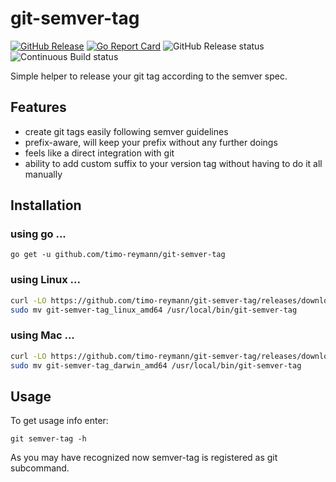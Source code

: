 git-semver-tag
===
[![GitHub Release](https://img.shields.io/github/v/release/timo-reymann/git-semver-tag.svg?label=version)](https://github.com/timo-reymann/git-semver-tag/releases)
[![Go Report Card](https://goreportcard.com/badge/github.com/timo-reymann/git-semver-tag)](https://goreportcard.com/report/github.com/timo-reymann/git-semver-tag)
![GitHub Release status](https://github.com/timo-reymann/git-semver-tag/workflows/GitHub%20Release/badge.svg)
![Continuous Build status](https://github.com/timo-reymann/git-semver-tag/workflows/Continous%20Build/badge.svg)

Simple helper to release your git tag according to the semver spec.

## Features
- create git tags easily following semver guidelines
- prefix-aware, will keep your prefix without any further doings
- feels like a direct integration with git
- ability to add custom suffix to your version tag without having to do it all manually

## Installation
### using go ...
``go get -u github.com/timo-reymann/git-semver-tag``

### using Linux ...
```bash
curl -LO https://github.com/timo-reymann/git-semver-tag/releases/download/$(curl -Lso /dev/null -w %{url_effective} https://github.com/timo-reymann/git-semver-tag/releases/latest | grep -o '[^/]*$')/git-semver-tag_linux_amd64 && chmod +x git-semver-tag_linux_amd64
sudo mv git-semver-tag_linux_amd64 /usr/local/bin/git-semver-tag
```

### using Mac ...
```bash
curl -LO https://github.com/timo-reymann/git-semver-tag/releases/download/$(curl -Lso /dev/null -w %{url_effective} https://github.com/timo-reymann/git-semver-tag/releases/latest | grep -o '[^/]*$')/git-semver-tag_darwin_amd64 && chmod +x git-semver-tag_darwin_amd64
sudo mv git-semver-tag_darwin_amd64 /usr/local/bin/git-semver-tag
```

## Usage
To get usage info enter:

`git semver-tag -h`

As you may have recognized now semver-tag is registered as git subcommand. 
